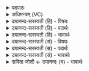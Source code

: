 <details><summary>पदपाठः</summary>

सौ॒री। ब॒लाका॑। शा॒र्गः। सृ॒ज॒यः। श॒याण्ड॑क॒ इति॑ शय॒ऽआण्ड॑कः। ते। मै॒त्राः। सर॑स्वत्यै। शारिः॑। पु॒रु॒ष॒वागिति॑ पुरुष॒ऽवाक्। श्वा॒वित्। श्व॒विदिति॑ श्व॒ऽवित्। भौ॒मी। शा॒र्दू॒लः। वृकः॑। पृदा॑कुः। ते। म॒न्यवे॑। सर॑स्वते। शुकः॑। पु॒रु॒ष॒वागिति॑ पुरुष॒ऽवाक्। ३३।
</details>

<details><summary>अधिमन्त्रम् (VC)</summary>

- मित्रादयो देवताः
- प्रजापतिर्ऋषिः
- भुरिगतिगती
- निषादः
</details>

<details><summary>दयानन्द-सरस्वती (हि) - विषयः</summary>

फिर उसी विषय को अगले मन्त्र में कहा है ॥
</details>

<details><summary>दयानन्द-सरस्वती (हि) - पदार्थः</summary>

पदार्थान्वयभाषाः -  हे मनुष्यो ! तुमको (सौरी) जिसका सूर्य देवता है, वह (बलाका) बगुलिया तथा जो (शार्गः) पपीहा पक्षी (सृजयः) सृजय नामवाला और (शयाण्डकः) शयाण्डक पक्षी हैं, (ते) वे (मैत्राः) प्राण देवतावाले (शारिः) शुग्गी (पुरुषवाक्) पुरुष के समान बोलने हारा शुग्गा (सरस्वत्यै) नदी के लिये (श्वावित्) सेही (भौमी) भूमि देवतावाली जो (शार्दूलः) केशरी सिंह (वृकः) भेड़िया और (पृदाकुः) साँप हैं, (ते) वे (मन्यवे) क्रोध के लिये तथा (शुकः) शुद्धि करने हारा सुवा पक्षी और (पुरुषवाक्) जिसकी मनुष्य की बोली के समान बोली है, वह पक्षी (सरस्वते) समुद्र के लिये जानना चाहिये ॥३३ ॥
</details>

<details><summary>दयानन्द-सरस्वती (हि) - भावार्थः</summary>

भावार्थभाषाः -  जो बलाका आदि पशु पक्षी हैं, उनमें से कोई पालने और कोई ताड़ना देने योग्य हैं, यह जानना चाहिये ॥३३ ॥
</details>

<details><summary>दयानन्द-सरस्वती (सं) - विषयः</summary>

पुनस्तमेव विषयमाह ॥
</details>

<details><summary>दयानन्द-सरस्वती (सं) - पदार्थः</summary>

पदार्थान्वयभाषाः -  हे मनुष्याः ! युष्माभिर्या सौरी सा बलाका ये शार्गः सृजयः शयाण्डकश्च ते मैत्राः शारिः पुरुषवाक्सरस्वत्यै श्वावित्भौमी शार्दूलो वृकः पृदाकुश्च ते मन्यवे शुकः पुरुषवाक्च सरस्वते विज्ञेयाः ॥३३ ॥
</details>

<details><summary>दयानन्द-सरस्वती (सं) - भावार्थः</summary>

भावार्थभाषाः -  ये बलाकादयः पशुपक्षिणस्तेषां मध्यात् केचित्पालनीयाः केचित्ताडनीयाः सन्तीति वेद्यम् ॥३३ ॥
</details>

<details><summary>सविता जोशी ← दयानन्दः (म) - भावार्थः</summary>

भावार्थभाषाः -  बगळे इत्यादी जे पशूपक्षी असतात त्यांच्यापैकी कोण पालन करण्यायोग्य व कोण मारण्यायोग्य आहेत हे जाणले पाहिजे.
</details>